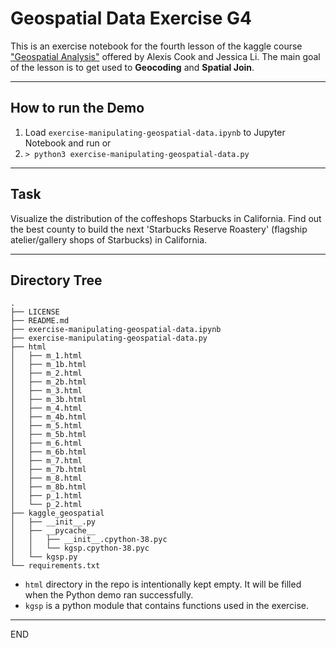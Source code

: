 # Geospatial Data Exercise G4

This is an exercise notebook for the fourth lesson of the kaggle course
["Geospatial Analysis"](https://www.kaggle.com/learn/geospatial-analysis)
offered by Alexis Cook and Jessica Li. The main goal of the lesson is
to get used to __Geocoding__ and __Spatial Join__.

------------------------------------------------------------------
## How to run the Demo

1. Load `exercise-manipulating-geospatial-data.ipynb` to Jupyter Notebook and run
or
2. `> python3 exercise-manipulating-geospatial-data.py`

------------------------------------------------------------------
## Task

Visualize the distribution of the coffeshops Starbucks in California.
Find out the best county to build the next 'Starbucks Reserve Roastery'
(flagship atelier/gallery shops of Starbucks) in California.

------------------------------------------------------------------
## Directory Tree
```
.
├── LICENSE
├── README.md
├── exercise-manipulating-geospatial-data.ipynb
├── exercise-manipulating-geospatial-data.py
├── html
│   ├── m_1.html
│   ├── m_1b.html
│   ├── m_2.html
│   ├── m_2b.html
│   ├── m_3.html
│   ├── m_3b.html
│   ├── m_4.html
│   ├── m_4b.html
│   ├── m_5.html
│   ├── m_5b.html
│   ├── m_6.html
│   ├── m_6b.html
│   ├── m_7.html
│   ├── m_7b.html
│   ├── m_8.html
│   ├── m_8b.html
│   ├── p_1.html
│   └── p_2.html
├── kaggle_geospatial
│   ├── __init__.py
│   ├── __pycache__
│   │   ├── __init__.cpython-38.pyc
│   │   └── kgsp.cpython-38.pyc
│   └── kgsp.py
└── requirements.txt

```
* `html` directory in the repo is intentionally kept empty. It will be
   filled when the Python demo ran successfully. 
* `kgsp` is a python module that contains functions used in the exercise. 
------------------------------------------------------------------
END

